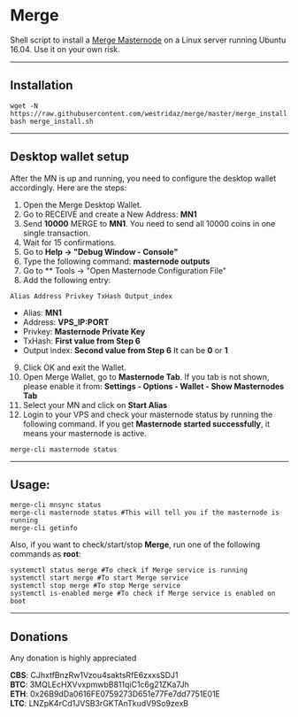 # Merge
Shell script to install a [Merge Masternode]() on a Linux server running Ubuntu 16.04. Use it on your own risk.
***

## Installation
```
wget -N https://raw.githubusercontent.com/westridaz/merge/master/merge_install.sh
bash merge_install.sh
```
***

## Desktop wallet setup  

After the MN is up and running, you need to configure the desktop wallet accordingly. Here are the steps:  
1. Open the Merge Desktop Wallet.  
2. Go to RECEIVE and create a New Address: **MN1**  
3. Send **10000** MERGE to **MN1**. You need to send all 10000 coins in one single transaction.
4. Wait for 15 confirmations.  
5. Go to **Help -> "Debug Window - Console"**  
6. Type the following command: **masternode outputs**
7. Go to  ** Tools -> "Open Masternode Configuration File"
8. Add the following entry:
```
Alias Address Privkey TxHash Output_index
```
* Alias: **MN1**
* Address: **VPS_IP:PORT**
* Privkey: **Masternode Private Key**
* TxHash: **First value from Step 6** 
* Output index:  **Second value from Step 6** It can be **0** or **1**
9. Click OK and exit the Wallet.
10. Open Merge Wallet, go to **Masternode Tab**. If you tab is not shown, please enable it from: **Settings - Options - Wallet - Show Masternodes Tab**
11. Select your MN and click on **Start Alias**
12. Login to your VPS and check your masternode status by running the following command. If you get **Masternode started successfully**, it means your masternode is active.
```
merge-cli masternode status
```
***

## Usage:
```
merge-cli mnsync status
merge-cli masternode status #This will tell you if the masternode is running
merge-cli getinfo
```
Also, if you want to check/start/stop **Merge**, run one of the following commands as **root**:

```
systemctl status merge #To check if Merge service is running  
systemctl start merge #To start Merge service  
systemctl stop merge #To stop Merge service  
systemctl is-enabled merge #To check if Merge service is enabled on boot  
```  
***

## Donations

Any donation is highly appreciated

**CBS**: CJhxtfBnzRw1Vzou4saktsRfE6zxxsSDJ1  
**BTC**: 3MQLEcHXVvxpmwbB811qiC1c6g21ZKa7Jh  
**ETH**: 0x26B9dDa0616FE0759273D651e77Fe7dd7751E01E  
**LTC**: LNZpK4rCd1JVSB3rGKTAnTkudV9So9zexB  
